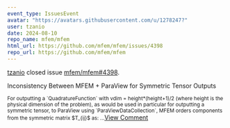 ```yaml
---
event_type: IssuesEvent
avatar: "https://avatars.githubusercontent.com/u/1278247?"
user: tzanio
date: 2024-08-10
repo_name: mfem/mfem
html_url: https://github.com/mfem/mfem/issues/4398
repo_url: https://github.com/mfem/mfem
---
```


<a href='https://github.com/tzanio' target='_blank'>tzanio</a> closed issue <a href='https://github.com/mfem/mfem/issues/4398' target='_blank'>mfem/mfem#4398</a>.

<p>Inconsistency Between MFEM + ParaView for Symmetric Tensor Outputs</p><small>For outputting a `QuadratureFunction` with vdim = height*(height+1)/2 (where height is the physical dimension of the problem), as would be used in particular for outputting a symmetric tensor, to ParaView using `ParaViewDataCollection`, MFEM orders components from the symmetric  matrix $T_{ij}$ as:...</small><a href='https://github.com/mfem/mfem/issues/4398' target='_blank'>View Comment</a>